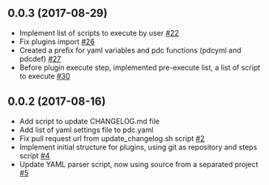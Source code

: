 ## 0.0.3 (2017-08-29)

- Implement list of scripts to execute by user [#22](https://github.com/personal-distro-configurator/personal-distro-configurator/pull/22)
- Fix plugins import [#26](https://github.com/personal-distro-configurator/personal-distro-configurator/pull/26)
- Created a prefix for yaml variables and pdc functions (pdcyml and pdcdef) [#27](https://github.com/personal-distro-configurator/personal-distro-configurator/pull/27)
- Before plugin execute step, implemented pre-execute list, a list of script to execute [#30](https://github.com/personal-distro-configurator/personal-distro-configurator/pull/30)

## 0.0.2 (2017-08-16)

- Add script to update CHANGELOG.md file 
- Add list of yaml settings file to pdc.yaml 
- Fix pull request url from update_changelog.sh script [#2](https://github.com/personal-distro-configurator/personal-distro-configurator/pull/2)
- Implement initial structure for plugins, using git as repository and steps script [#4](https://github.com/personal-distro-configurator/personal-distro-configurator/pull/4)
- Update YAML parser script, now using source from a separated project [#5](https://github.com/personal-distro-configurator/personal-distro-configurator/pull/5)
